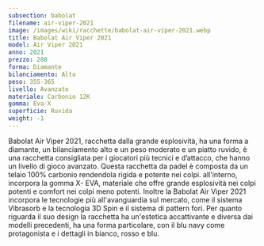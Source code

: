 ```yaml
---
subsection: babolat
filename: air-viper-2021
image: /images/wiki/racchette/babolat-air-viper-2021.webp
title: Babolat Air Viper 2021
model: Air Viper 2021
anno: 2021
prezzo: 280
forma: Diamante
bilanciamento: Alto
peso: 355-365
livello: Avanzato
materiale: Carbonio 12K
gomma: Eva-X
superficie: Ruvida
weight: -1
---
```

Babolat Air Viper 2021, racchetta dalla grande esplosività, ha una forma a diamante, un bilanciamento alto e un peso moderato e un piatto ruvido, è una racchetta consigliata per i giocatori più tecnici e d’attacco, che hanno un livello di gioco avanzato. Questa racchetta da padel è composta da un telaio 100% carbonio rendendola rigida e potente nei colpi. all'interno, incorpora la gomma X- EVA, materiale che offre grande esplosività nei colpi potenti e comfort nei colpi meno potenti. Inoltre la Babolat Air Viper 2021 incorpora le tecnologie più all'avanguardia sul mercato, come il sistema Vibrasorb e la tecnologia 3D Spin e il sistema di pattern fori. Per quanto riguarda il suo design la racchetta ha un'estetica accattivante e diversa dai modelli precedenti, ha una forma particolare, con il blu navy come protagonista e i dettagli in bianco, rosso e blu.